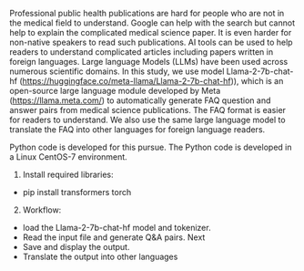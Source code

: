 Professional public health publications are hard for people who are not in the medical field to understand. Google can help with the search but cannot help to explain the complicated medical science paper.  It is even harder for non-native speakers to read such publications. AI tools can be used to help readers to understand complicated articles including papers written in foreign languages. Large language Models (LLMs) have been used across numerous scientific domains. In this study, we use model Llama-2-7b-chat-hf (https://huggingface.co/meta-llama/Llama-2-7b-chat-hf)), which is an open-source large language module developed by Meta (https://llama.meta.com/) to automatically generate FAQ question and answer pairs from medical science publications. The FAQ format is easier for readers to understand. We also use the same large language model to translate the FAQ into other languages for foreign language readers.

Python code is developed for this pursue. The Python code is developed in a Linux CentOS-7 environment. 

1) Install required libraries:
- pip install transformers torch

2) Workflow:
-  load the Llama-2-7b-chat-hf model and tokenizer.
-  Read the input file and generate Q&A pairs. Next
-  Save and display the output.
-  Translate the output into other languages


